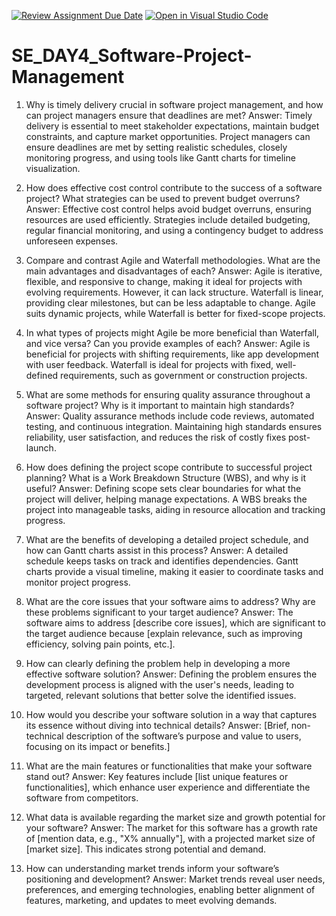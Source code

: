 [![Review Assignment Due Date](https://classroom.github.com/assets/deadline-readme-button-22041afd0340ce965d47ae6ef1cefeee28c7c493a6346c4f15d667ab976d596c.svg)](https://classroom.github.com/a/9pw6JKcu)
[![Open in Visual Studio Code](https://classroom.github.com/assets/open-in-vscode-2e0aaae1b6195c2367325f4f02e2d04e9abb55f0b24a779b69b11b9e10269abc.svg)](https://classroom.github.com/online_ide?assignment_repo_id=17066412&assignment_repo_type=AssignmentRepo)
# SE_DAY4_Software-Project-Management
1. Why is timely delivery crucial in software project management, and how can project managers ensure that deadlines are met?
Answer: Timely delivery is essential to meet stakeholder expectations, maintain budget constraints, and capture market opportunities. Project managers can ensure deadlines are met by setting realistic schedules, closely monitoring progress, and using tools like Gantt charts for timeline visualization.

2. How does effective cost control contribute to the success of a software project? What strategies can be used to prevent budget overruns?
Answer: Effective cost control helps avoid budget overruns, ensuring resources are used efficiently. Strategies include detailed budgeting, regular financial monitoring, and using a contingency budget to address unforeseen expenses.

3. Compare and contrast Agile and Waterfall methodologies. What are the main advantages and disadvantages of each?
Answer: Agile is iterative, flexible, and responsive to change, making it ideal for projects with evolving requirements. However, it can lack structure. Waterfall is linear, providing clear milestones, but can be less adaptable to change. Agile suits dynamic projects, while Waterfall is better for fixed-scope projects.

4. In what types of projects might Agile be more beneficial than Waterfall, and vice versa? Can you provide examples of each?
Answer: Agile is beneficial for projects with shifting requirements, like app development with user feedback. Waterfall is ideal for projects with fixed, well-defined requirements, such as government or construction projects.

5. What are some methods for ensuring quality assurance throughout a software project? Why is it important to maintain high standards?
Answer: Quality assurance methods include code reviews, automated testing, and continuous integration. Maintaining high standards ensures reliability, user satisfaction, and reduces the risk of costly fixes post-launch.

6. How does defining the project scope contribute to successful project planning? What is a Work Breakdown Structure (WBS), and why is it useful?
Answer: Defining scope sets clear boundaries for what the project will deliver, helping manage expectations. A WBS breaks the project into manageable tasks, aiding in resource allocation and tracking progress.

7. What are the benefits of developing a detailed project schedule, and how can Gantt charts assist in this process?
Answer: A detailed schedule keeps tasks on track and identifies dependencies. Gantt charts provide a visual timeline, making it easier to coordinate tasks and monitor project progress.

8. What are the core issues that your software aims to address? Why are these problems significant to your target audience?
Answer: The software aims to address [describe core issues], which are significant to the target audience because [explain relevance, such as improving efficiency, solving pain points, etc.].

9. How can clearly defining the problem help in developing a more effective software solution?
Answer: Defining the problem ensures the development process is aligned with the user's needs, leading to targeted, relevant solutions that better solve the identified issues.

10. How would you describe your software solution in a way that captures its essence without diving into technical details?
Answer: [Brief, non-technical description of the software’s purpose and value to users, focusing on its impact or benefits.]

11. What are the main features or functionalities that make your software stand out?
Answer: Key features include [list unique features or functionalities], which enhance user experience and differentiate the software from competitors.

12. What data is available regarding the market size and growth potential for your software?
Answer: The market for this software has a growth rate of [mention data, e.g., "X% annually"], with a projected market size of [market size]. This indicates strong potential and demand.

13. How can understanding market trends inform your software’s positioning and development?
Answer: Market trends reveal user needs, preferences, and emerging technologies, enabling better alignment of features, marketing, and updates to meet evolving demands.
